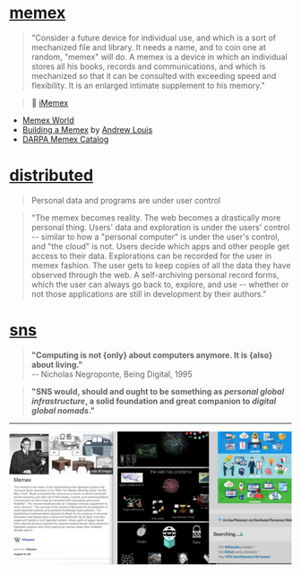 # [memex](https://web.mit.edu/STS.035/www/PDFs/think.pdf)

> "Consider a future device for individual use, and which is a sort of mechanized file and library. It needs a name, and to coin one at random, "memex" will do. A memex is a device in which an individual stores all his books, records and communications, and which is mechanized so that it can be consulted with exceeding speed and flexibility. It is an enlarged intimate supplement to his memory."

> :eyes: [iMemex](https://github.com/iMemex)
- [Memex World](https://memex.world/)
- [Building a Memex](https://hyfen.net/memex/) by [Andrew Louis](https://github.com/hyfen)
- [DARPA Memex Catalog](https://www.darpa.mil/opencatalog?ocSearch=memex&sort=title&ocFilter=software)

# [distributed](https://github.com/ipfs/roadmap#-personal-web-d3-e4-i2)
> Personal data and programs are under user control

> "The memex becomes reality. The web becomes a drastically more personal thing. Users' data and exploration is under the users' control -- similar to how a "personal computer" is under the user's control, and "the cloud" is not. Users decide which apps and other people get access to their data. Explorations can be recorded for the user in memex fashion. The user gets to keep copies of all the data they have observed through the web. A self-archiving personal record forms, which the user can always go back to, explore, and use -- whether or not those applications are still in development by their authors."

# [sns](https://github.com/snspace/sns)

> __"Computing is not {only} about computers anymore. It is {also} about living."__   
> -- Nicholas Negroponte, Being Digital, 1995

> __"SNS would, should and ought to be something as _personal global infrastructure_, a solid foundation and great companion to _digital global nomads_."__

---
![memex@sns](memex@sns.png)
